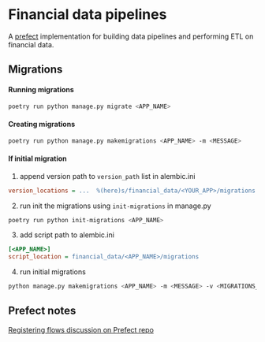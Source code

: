 # Financial data pipelines

A [prefect](https://docs.prefect.io/) implementation for building data pipelines and performing ETL on financial data.

## Migrations
#### Running migrations
```bash
poetry run python manage.py migrate <APP_NAME>
```
#### Creating migrations
```bash
poetry run python manage.py makemigrations <APP_NAME> -m <MESSAGE>
```

#### If initial migration
1. append version path to `version_path` list in alembic.ini
```ini
version_locations = ...  %(here)s/financial_data/<YOUR_APP>/migrations 
```
2. run init the migrations using `init-migrations` in manage.py
```bash
poetry run python init-migrations <APP_NAME>
```
3. add script path to alembic.ini
```ini
[<APP_NAME>]
script_location = financial_data/<APP_NAME>/migrations
```
4. run initial migrations
```bash
python manage.py makemigrations <APP_NAME> -m <MESSAGE> -v <MIGRATIONS_DIR> -i
```

## Prefect notes

[Registering flows discussion on Prefect repo](https://github.com/PrefectHQ/prefect/discussions/4042)